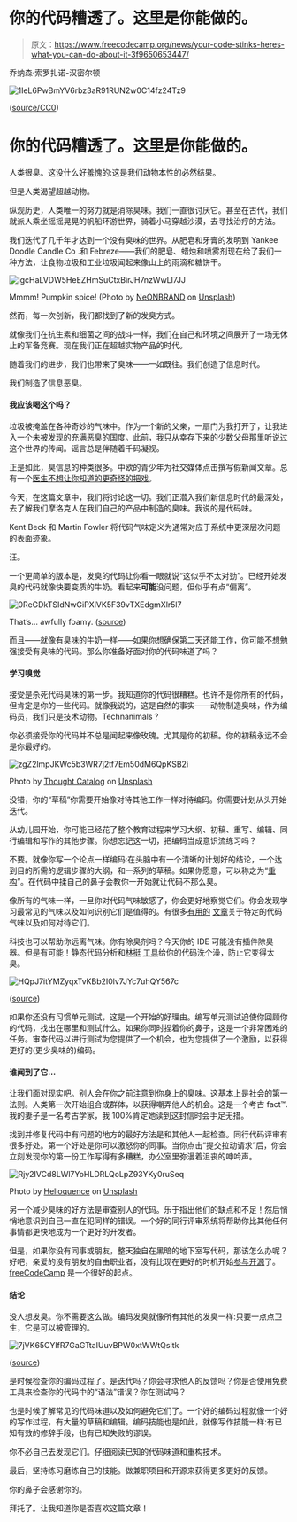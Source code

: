 # 你的代码糟透了。这里是你能做的。

> 原文：<https://www.freecodecamp.org/news/your-code-stinks-heres-what-you-can-do-about-it-3f9650653447/>

乔纳森·索罗扎诺-汉密尔顿

![1IeL6PwBmYV6rbz3aR91RUN2w0C14fz24Tz9](img/97fe60132fd3aaf629094ac6e6e01d6f.png)

([source/CC0](https://pixabay.com/en/dog-snail-to-watch-animal-sniff-1492672/))

# 你的代码糟透了。这里是你能做的。

人类很臭。这没什么好羞愧的:这是我们动物本性的必然结果。

但是人类渴望超越动物。

纵观历史，人类唯一的努力就是消除臭味。我们一直很讨厌它。甚至在古代，我们就派人乘坐摇摇晃晃的帆船环游世界，骑着小马穿越沙漠，去寻找治疗的方法。

我们迭代了几千年才达到一个没有臭味的世界。从肥皂和牙膏的发明到 Yankee Doodle Candle Co .和 Febreze——我们的肥皂、蜡烛和喷雾剂现在给了我们一种方法，让食物垃圾和工业垃圾闻起来像山上的雨滴和糖饼干。

![igcHaLVDW5HeEZHmSuCtxBirJH7nzWwLl7JJ](img/18b4ac38de6c58bedb7d93226cff113f.png)

Mmmm! Pumpkin spice! (Photo by [NeONBRAND](https://unsplash.com/photos/8Yk4T-tDSYY?utm_source=unsplash&utm_medium=referral&utm_content=creditCopyText) on [Unsplash](https://unsplash.com/?utm_source=unsplash&utm_medium=referral&utm_content=creditCopyText))

然而，每一次创新，我们都找到了新的发臭方式。

就像我们在抗生素和细菌之间的战斗一样，我们在自己和环境之间展开了一场无休止的军备竞赛。现在我们正在超越实物产品的时代。

随着我们的进步，我们也带来了臭味——一如既往。我们创造了信息时代。

我们制造了信息恶臭。

#### 我应该喝这个吗？

垃圾被掩盖在各种奇妙的气味中。作为一个新的父亲，一扇门为我打开了，让我进入一个未被发现的充满恶臭的国度。此前，我只从幸存下来的少数父母那里听说过这个世界的传闻。谣言总是伴随着千码凝视。

正是如此，臭信息的种类很多。中欧的青少年为社交媒体点击撰写假新闻文章。总有一个[医生不想让你知道的更奇怪的把戏](http://www.slate.com/articles/business/moneybox/2013/07/how_one_weird_trick_conquered_the_internet_what_happens_when_you_click_on.html)。

今天，在这篇文章中，我们将讨论这一切。我们正潜入我们新信息时代的最深处，去了解我们摩洛克人在我们自己的产品中制造的臭味。我说的是代码味。

Kent Beck 和 Martin Fowler 将代码气味定义为通常对应于系统中更深层次问题的表面迹象。

汪。

一个更简单的版本是，发臭的代码让你看一眼就说“这似乎不太对劲”。已经开始发臭的代码就像快要变质的牛奶。看起来**可能**没问题，但似乎有点“偏离”。

![0ReGDkTSIdNwGiPXlVK5F39vTXEdgmXlr5l7](img/1d65a0d7c763cfd497e7d1880d96a650.png)

That’s… awfully foamy. ([source](https://www.pexels.com/photo/healthy-drink-glass-milk-46520/))

而且——就像有臭味的牛奶一样——如果你想确保第二天还能工作，你可能不想勉强接受有臭味的代码。那么你准备好面对你的代码味道了吗？

#### 学习嗅觉

接受是杀死代码臭味的第一步。我知道你的代码很糟糕。也许不是你所有的代码，但肯定是你的一些代码。就像我说的，这是自然的事实——动物制造臭味，作为编码员，我们只是技术动物。Technanimals？

你必须接受你的代码并不总是闻起来像玫瑰。尤其是你的初稿。你的初稿永远不会是你最好的。

![zgZ2lmpJKWc5b3WR7j2tf7Em50dM6QpKSB2i](img/8aeed8e348b2155ad92416727feedf85.png)

Photo by [Thought Catalog](https://unsplash.com/photos/RdmLSJR-tq8?utm_source=unsplash&utm_medium=referral&utm_content=creditCopyText) on [Unsplash](https://unsplash.com/?utm_source=unsplash&utm_medium=referral&utm_content=creditCopyText)

没错，你的“草稿”你需要开始像对待其他工作一样对待编码。你需要计划从头开始迭代。

从幼儿园开始，你可能已经花了整个教育过程来学习大纲、初稿、重写、编辑、同行编辑和写作的其他步骤。你想忘记这一切，把编码当成意识流练习吗？

不要。就像你写一个论点一样编码:在头脑中有一个清晰的计划好的结论，一个达到目的所需的逻辑步骤的大纲，和一系列的草稿。如果你愿意，可以称之为“[重构](https://refactoring.com/)”。在代码中揉自己的鼻子会教你一开始就让代码不那么臭。

像所有的气味一样，一旦你对代码气味敏感了，你会更好地察觉它们。你会发现学习最常见的气味以及如何识别它们是值得的。有很多[有用的](https://blog.codinghorror.com/code-smells/) [文章](https://sourcemaking.com/refactoring/smells)关于特定的代码气味以及如何对待它们。

科技也可以帮助你远离气味。你有除臭剂吗？今天你的 IDE 可能没有插件除臭器。但是有可能！静态代码分析和[林挺](https://guide.freecodecamp.org/javascript/code-linting-in-javascript/) [工具](https://medium.freecodecamp.org/how-to-set-up-eslint-in-atom-to-contribute-to-freecodecamp-3467dee86e2c)给你的代码洗个澡，防止它变得太臭。

![HQpJ7itYMZyqxTvKBb2I0lv7JYc7uhQY567c](img/a796962a9a02cd0030d33da35d9df430.png)

([source](https://www.pexels.com/photo/black-and-white-blue-bottles-close-up-339835/))

如果你还没有习惯单元测试，这是一个开始的好理由。编写单元测试迫使你回顾你的代码，找出在哪里和测试什么。如果你同时捏着你的鼻子，这是一个非常困难的任务。审查代码以进行测试为您提供了一个机会，也为您提供了一个激励，以获得更好的(更少臭味的)编码。

#### 谁闻到了它…

让我们面对现实吧。别人会在你之前注意到你身上的臭味。这基本上是社会的第一法则。人类第一次开始组合成群体，以获得嘲弄他人的机会。这是一个考古 fact™️.我的妻子是一名考古学家，我 100%肯定她读到这封信时会手足无措。

找到并修复代码中有问题的地方的最好方法是和其他人一起检查。同行代码评审有很多好处。第一个好处是你可以激怒你的同事。当你点击“提交拉动请求”后，你会立刻发现你的第一份工作写得有多糟糕，办公室里弥漫着沮丧的呻吟声。

![Rjy2IVCd8LWl7YoHLDRLQoLpZ93YKy0ruSeq](img/70b14571f3a75700cd0ff4f62f9f087f.png)

Photo by [Helloquence](https://unsplash.com/photos/5fNmWej4tAA?utm_source=unsplash&utm_medium=referral&utm_content=creditCopyText) on [Unsplash](https://unsplash.com/?utm_source=unsplash&utm_medium=referral&utm_content=creditCopyText)

另一个减少臭味的好方法是审查别人的代码。乐于指出他们的缺点和不足！然后悄悄地意识到自己一直在犯同样的错误。一个好的同行评审系统将帮助你比其他任何事情都更快地成为一个更好的开发者。

但是，如果你没有同事或朋友，整天独自在黑暗的地下室写代码，那该怎么办呢？好吧，亲爱的没有朋友的自由职业者，没有比现在更好的时机开始[参与开源](https://medium.freecodecamp.org/i-just-got-my-free-hacktoberfest-shirt-heres-a-quick-way-you-can-get-yours-fa78d6e24307)了。 [freeCodeCamp](https://www.freecodecamp.org/) 是一个很好的起点。

#### 结论

没人想发臭。你不需要这么做。编码发臭就像所有其他的发臭一样:只要一点点卫生，它是可以被管理的。

![7jVK65CYlfR7GaGTtaIUuvBPW0xtWWtQsltk](img/e222dd8f000610ec92ac00dcae305267.png)

([source](https://www.pexels.com/photo/blur-close-up-focus-indoors-78931/))

是时候检查你的编码过程了。是迭代吗？你会寻求他人的反馈吗？你是否使用免费工具来检查你的代码中的“语法”错误？你在测试吗？

也是时候了解常见的代码味道以及如何避免它们了。一个好的编码过程就像一个好的写作过程，有大量的草稿和编辑。编码技能也是如此，就像写作技能一样:有已知有效的修辞手段，也有已知失败的谬误。

你不必自己去发现它们。仔细阅读已知的代码味道和重构技术。

最后，坚持练习磨练自己的技能。做兼职项目和开源来获得更多更好的反馈。

你的鼻子会感谢你的。

拜托了。让我知道你是否喜欢这篇文章！